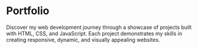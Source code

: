 # Portfolio
Discover my web development journey through a showcase of projects built with HTML, CSS, and JavaScript. Each project demonstrates my skills in creating responsive, dynamic, and visually appealing websites.
